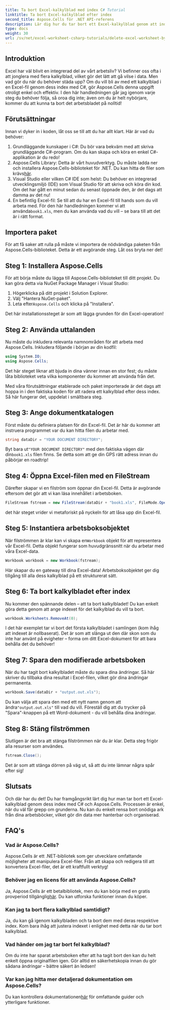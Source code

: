 ```yaml
---
title: Ta bort Excel-kalkylblad med index C# Tutorial
linktitle: Ta bort Excel-kalkylblad efter index
second_title: Aspose.Cells för .NET API-referens
description: Lär dig hur du tar bort ett Excel-kalkylblad genom att indexera i C# med Aspose.Cells. Följ denna enkla steg-för-steg handledning för att förenkla hanteringen av din arbetsbok.
type: docs
weight: 30
url: /sv/net/excel-worksheet-csharp-tutorials/delete-excel-worksheet-by-index-csharp-tutorial/
---
```

## Introduktion

Excel har väl blivit en integrerad del av vårt arbetsliv? Vi befinner oss ofta i att jonglera med flera kalkylblad, vilket gör det lätt att gå vilse i data. Men vad gör du när du behöver städa upp? Om du vill bli av med ett kalkylblad i en Excel-fil genom dess index med C#, gör Aspose.Cells denna uppgift otroligt enkel och effektiv. I den här handledningen går jag igenom varje steg du behöver följa, så oroa dig inte; även om du är helt nybörjare, kommer du att kunna ta bort det arbetsbladet på nolltid!

## Förutsättningar

Innan vi dyker in i koden, låt oss se till att du har allt klart. Här är vad du behöver:

1. Grundläggande kunskaper i C#: Du bör vara bekväm med att skriva grundläggande C#-program. Om du kan skapa och köra en enkel C#-applikation är du redo!
2.  Aspose.Cells Library: Detta är vårt huvudverktyg. Du måste ladda ner och installera Aspose.Cells-biblioteket för .NET. Du kan hitta de filer som krävs[här](https://releases.aspose.com/cells/net/). 
3. Visual Studio eller vilken C# IDE som helst: Du behöver en integrerad utvecklingsmiljö (IDE) som Visual Studio för att skriva och köra din kod. Om det har gått en minut sedan du senast öppnade den, är det dags att damma av det nu!
4.  En befintlig Excel-fil: Se till att du har en Excel-fil till hands som du vill arbeta med. För den här handledningen kommer vi att använda`book1.xls`, men du kan använda vad du vill – se bara till att det är i rätt format.

## Importera paket

För att få saker att rulla på måste vi importera de nödvändiga paketen från Aspose.Cells-biblioteket. Detta är ett avgörande steg. Låt oss bryta ner det!

## Steg 1: Installera Aspose.Cells

För att börja måste du lägga till Aspose.Cells-biblioteket till ditt projekt. Du kan göra detta via NuGet Package Manager i Visual Studio:

1. Högerklicka på ditt projekt i Solution Explorer.
2. Välj "Hantera NuGet-paket".
3.  Leta efter`Aspose.Cells` och klicka på "Installera".

Det här installationssteget är som att lägga grunden för din Excel-operation!

## Steg 2: Använda uttalanden

Nu måste du inkludera relevanta namnområden för att arbeta med Aspose.Cells. Inkludera följande i början av din kodfil:

```csharp
using System.IO;
using Aspose.Cells;
```

Det här steget liknar att bjuda in dina vänner innan en stor fest; du måste låta biblioteket veta vilka komponenter du kommer att använda från det.

Med våra förutsättningar etablerade och paket importerade är det dags att hoppa in i den faktiska koden för att radera ett kalkylblad efter dess index. Så här fungerar det, uppdelat i smältbara steg.

## Steg 3: Ange dokumentkatalogen

Först måste du definiera platsen för din Excel-fil. Det är här du kommer att instruera programmet var du kan hitta filen du arbetar med.

```csharp
string dataDir = "YOUR DOCUMENT DIRECTORY";
```

 Byt bara ut`"YOUR DOCUMENT DIRECTORY"` med den faktiska vägen där din`book1.xls` filen finns. Se detta som att ge din GPS rätt adress innan du påbörjar en roadtrip!

## Steg 4: Öppna Excel-filen med en FileStream

Därefter skapar vi en filström som öppnar din Excel-fil. Detta är avgörande eftersom det gör att vi kan läsa innehållet i arbetsboken.

```csharp
FileStream fstream = new FileStream(dataDir + "book1.xls", FileMode.Open);
```

det här steget vrider vi metaforiskt på nyckeln för att låsa upp din Excel-fil. 

## Steg 5: Instantiera arbetsboksobjektet

 När filströmmen är klar kan vi skapa en`Workbook` objekt för att representera vår Excel-fil. Detta objekt fungerar som huvudgränssnitt när du arbetar med våra Excel-data.

```csharp
Workbook workbook = new Workbook(fstream);
```

Här skapar du en gateway till dina Excel-data! Arbetsboksobjektet ger dig tillgång till alla dess kalkylblad på ett strukturerat sätt.

## Steg 6: Ta bort kalkylbladet efter index

Nu kommer den spännande delen – att ta bort kalkylbladet! Du kan enkelt göra detta genom att ange indexet för det kalkylblad du vill ta bort. 

```csharp
workbook.Worksheets.RemoveAt(0);
```

I det här exemplet tar vi bort det första kalkylbladet i samlingen (kom ihåg att indexet är nollbaserat). Det är som att slänga ut den där skon som du inte har använt på evigheter – forma om ditt Excel-dokument för att bara behålla det du behöver!

## Steg 7: Spara den modifierade arbetsboken

När du har tagit bort kalkylbladet måste du spara dina ändringar. Så här skriver du tillbaka dina resultat i Excel-filen, vilket gör dina ändringar permanenta.

```csharp
workbook.Save(dataDir + "output.out.xls");
```

 Du kan välja att spara den med ett nytt namn genom att ändra`"output.out.xls"` till vad du vill. Föreställ dig att du trycker på "Spara"-knappen på ett Word-dokument - du vill behålla dina ändringar.

## Steg 8: Stäng filströmmen

Slutligen är det bra att stänga filströmmen när du är klar. Detta steg frigör alla resurser som användes.

```csharp
fstream.Close();
```

Det är som att stänga dörren på väg ut, så att du inte lämnar några spår efter sig!

## Slutsats

Och där har du det! Du har framgångsrikt lärt dig hur man tar bort ett Excel-kalkylblad genom dess index med C# och Aspose.Cells. Processen är enkel, när du väl får grepp om grunderna. Nu kan du enkelt rensa bort onödiga ark från dina arbetsböcker, vilket gör din data mer hanterbar och organiserad.

## FAQ's

### Vad är Aspose.Cells?
Aspose.Cells är ett .NET-bibliotek som ger utvecklare omfattande möjligheter att manipulera Excel-filer. Från att skapa och redigera till att konvertera Excel-filer, det är ett kraftfullt verktyg!

### Behöver jag en licens för att använda Aspose.Cells?
 Ja, Aspose.Cells är ett betalbibliotek, men du kan börja med en gratis provperiod tillgänglig[här](https://releases.aspose.com/). Du kan utforska funktioner innan du köper.

### Kan jag ta bort flera kalkylblad samtidigt?
Ja, du kan gå igenom kalkylbladen och ta bort dem med deras respektive index. Kom bara ihåg att justera indexet i enlighet med detta när du tar bort kalkylblad.

### Vad händer om jag tar bort fel kalkylblad?
Om du inte har sparat arbetsboken efter att ha tagit bort den kan du helt enkelt öppna originalfilen igen. Gör alltid en säkerhetskopia innan du gör sådana ändringar – bättre säkert än ledsen!

### Var kan jag hitta mer detaljerad dokumentation om Aspose.Cells?
 Du kan kontrollera dokumentationen[här](https://reference.aspose.com/cells/net/) för omfattande guider och ytterligare funktioner.